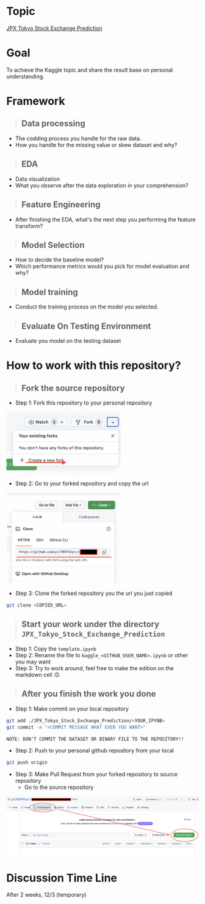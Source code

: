# Topic
[JPX Tokyo Stock Exchange Prediction](https://www.kaggle.com/competitions/jpx-tokyo-stock-exchange-prediction/data)  

# Goal
To achieve the Kaggle topic and share the result base on personal understanding.  

# Framework
> ## Data processing
* The codding process you handle for the raw data.
* How you handle for the missing value or skew dataset and why?
> ## EDA
* Data visualization
* What you observe after the data exploration in your comprehension?
> ## Feature Engineering
* After finishing the EDA, what's the next step you performing the feature transform?
> ## Model Selection
* How to decide the baseline model?
* Which performance metrics would you pick for model evaluation and why?
> ## Model training
* Conduct the training process on the model you selected.
> ## Evaluate On Testing Environment
* Evaluate you model on the testing dataset

# How to work with this repository?
> ## Fork the source repository  
* Step 1: Fork this repository to your personal repository  
<img src="./images/fork_repo.png" width="300">  
  
* Step 2: Go to your forked repository and copy the url  
<img src="./images/copy_the_url.png" width="300">  
  
* Step 3: Clone the forked repository you the url you just copied  
```bash
git clone <COPIED_URL>
```  
> ## Start your work under the directory `JPX_Tokyo_Stock_Exchange_Prediction`  
* Step 1: Copy the `template.ipynb`  
* Step 2: Rename the file to `kaggle_<GITHUB_USER_NAME>.ipynb` or other you may want  
* Step 3: Try to work around, feel free to make the edition on the markdown cell :D.  

> ## After you finish the work you done  
* Step 1: Make commit on your local repository  
```bash
git add ./JPX_Tokyo_Stock_Exchange_Prediction/<YOUR_IPYNB>
git commit -m "<COMMIT MESSAGE WHAT EVER YOU WANT>"
```  
`NOTE: DON'T COMMIT THE DATASET OR BINARY FILE TO THE REPOSITORY!!`  
  
* Step 2: Push to your personal github repository from your local  
```bash
git push origin
```  
* Step 3: Make Pull Request from your forked repository to source repository  
    - Go to the source repository  
<img src="./images/pull_request.png" width="600">  

# Discussion Time Line  
After 2 weeks, 12/3 (temporary)  
